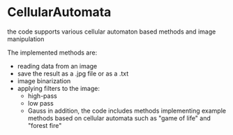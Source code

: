 # CellularAutomata
the code supports various cellular automaton based methods and image manipulation

The implemented methods are:
* reading data from an image
* save the result as a .jpg file or as a .txt
* image binarization
* applying filters to the image:
  * high-pass
  * low pass
  * Gauss
in addition, the code includes methods implementing example methods based on cellular automata such as "game of life" and "forest fire"
